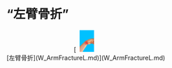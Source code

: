 # “左臂骨折”  
<div style="display:inline-block"><div class="gamedatalist" style="text-align:center;min-width:150px;min-height:0px;"><div style="text-align:center;">[<div style="width:50px;display:inline-block;text-align:center"><img decoding="async" src="../wiki/Sprite/SprainedWrist.png" href="a.md" style="max-width:50px;max-height:50px;"></div><br>[左臂骨折](W_ArmFractureL.md)](W_ArmFractureL.md)</div></div></div>  
  


<script>document.title="“左臂骨折” - 卡牌生存百科 Card Survival Wiki";</script>